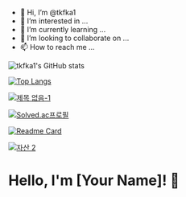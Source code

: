 - 👋 Hi, I’m @tkfka1
- 👀 I’m interested in ...
- 🌱 I’m currently learning ...
- 💞️ I’m looking to collaborate on ...
- 📫 How to reach me ...


![tkfka1's GitHub stats](https://github-readme-stats.vercel.app/api?username=tkfka1&show_icons=true&theme=gruvbox)

[![Top Langs](https://github-readme-stats.vercel.app/api/top-langs/?username=tkfka1&layout=compact)](https://github.com/tkfka1)

[![제목 없음-1](https://github.com/tkfka1/tkfka1/assets/36651040/80d71415-e022-423d-b452-b2de1c1c8dce)](https://programmers.co.kr)

[![Solved.ac프로필](http://mazassumnida.wtf/api/v2/generate_badge?boj=tkfka1)](https://solved.ac/profile/tkfka1)

[![Readme Card](https://github-readme-stats.vercel.app/api/pin/?username=anuraghazra&repo=github-readme-stats)](https://github.com/anuraghazra/github-readme-stats)

[![자산 2](https://github.com/tkfka1/tkfka1/assets/36651040/f1a78fe3-8a9b-4891-8a35-ac2a32380bd4)](https://programmers.co.kr)


<!---
tkfka1/tkfka1 is a ✨ special ✨ repository because its `README.md` (this file) appears on your GitHub profile.
You can click the Preview link to take a look at your changes.
--->


# Hello, I'm [Your Name]! 👋

